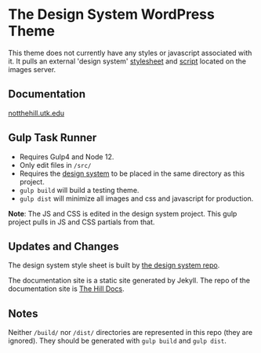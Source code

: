 # The Design System WordPress Theme

This theme does not currently have any styles or javascript associated with it. It pulls an external 'design system' [stylesheet](http://images.utk.edu/designsystem/2020/assets/css/style.css) and [script](http://images.utk.edu/designsystem/2020/assets/js/utk.js) located on the images server.

## Documentation

[notthehill.utk.edu](https://notthehill.utk.edu)

## Gulp Task Runner

- Requires Gulp4 and Node 12.
- Only edit files in `/src/`
- Requires the [design system](https://github.utk.edu/ocm/design-system-build-files) to be placed in the same directory as this project.
- `gulp build` will build a testing theme.
- `gulp dist` will minimize all images and css and javascript for production.

**Note**: The JS and CSS is edited in the design system project. This gulp project pulls in JS and CSS partials from that.

## Updates and Changes

The design system style sheet is built by [the design system repo](https://github.utk.edu/ocm/design-system-build-files).

The documentation site is a static site generated by Jekyll. The repo of the documentation site is [The Hill Docs](https://github.utk.edu/ocm/thehill-docs).

## Notes

Neither `/build/` nor `/dist/` directories are represented in this repo (they are ignored). They should be generated with `gulp build` and `gulp dist`.
